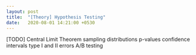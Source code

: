 ```yaml
---
layout: post
title:  "[Theory] Hypothesis Testing"
date:   2020-08-01 14:21:00 +0530
---
```


[TODO]
Central Limit Theorem
sampling distributions
p-values
confidence intervals
type I and II errors
A/B testing

<script src="https://polyfill.io/v3/polyfill.min.js?features=es6"></script>
<script id="MathJax-script" async src="https://cdn.jsdelivr.net/npm/mathjax@3/es5/tex-mml-chtml.js"></script>
